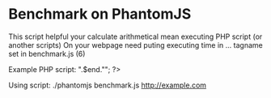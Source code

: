 Benchmark on PhantomJS
============

This script helpful your calculate arithmetical mean executing PHP script (or another scripts)
On your webpage need puting executing time in <tagname> ... </tagname>
tagname set in benchmark.js (6)

Example PHP script:
    <?php
    $start = microtime(true);
    ## Your PHP script
    $end = microtime(true) - $start;
    echo "<timegenerate>".$end."</timegenerate>";
    ?>

Using script: ./phantomjs benchmark.js http://example.com
